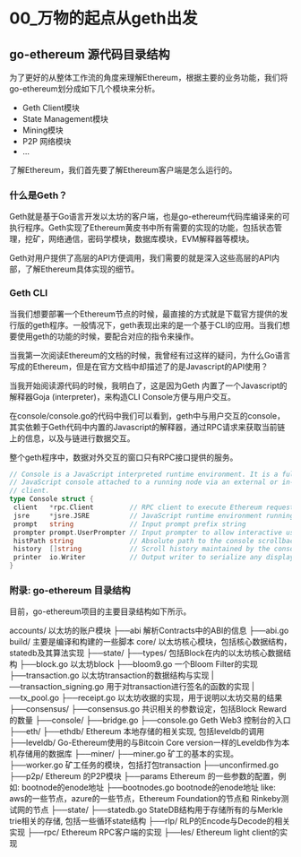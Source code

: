 # 00_万物的起点从geth出发

## go-ethereum 源代码目录结构

为了更好的从整体工作流的角度来理解Ethereum，根据主要的业务功能，我们将go-ethereum划分成如下几个模块来分析。

- Geth Client模块
- State Management模块
- Mining模块
- P2P 网络模块
- ...

了解Ethereum，我们首先要了解Ethereum客户端是怎么运行的。

 <!-- `geth console 2` -->

### 什么是Geth？

Geth就是基于Go语言开发以太坊的客户端，也是go-ethereum代码库编译来的可执行程序。Geth实现了Ethereum黄皮书中所有需要的实现的功能，包括状态管理，挖矿，网络通信，密码学模块，数据库模块，EVM解释器等模块。

Geth对用户提供了高层的API方便调用，我们需要的就是深入这些高层的API内部，了解Ethereum具体实现的细节。

### Geth CLI

当我们想要部署一个Ethereum节点的时候，最直接的方式就是下载官方提供的发行版的geth程序。一般情况下，geth表现出来的是一个基于CLI的应用。当我们想要使用geth的功能的时候，要配合对应的指令来操作。

当我第一次阅读Ethereum的文档的时候，我曾经有过这样的疑问，为什么Go语言写成的Ethereum，但是在官方文档中却描述了的是Javascript的API使用？

当我开始阅读源代码的时候，我明白了，这是因为Geth 内置了一个Javascript的解释器Goja (interpreter)，来构造CLI Console方便与用户交互。

在console/console.go的代码中我们可以看到，geth中与用户交互的console，其实依赖于Geth代码中内置的Javascript的解释器，通过RPC请求来获取当前链上的信息，以及与链进行数据交互。

整个geth程序中，数据对外交互的窗口只有RPC接口提供的服务。

```go
// Console is a JavaScript interpreted runtime environment. It is a fully fledged
// JavaScript console attached to a running node via an external or in-process RPC
// client.
type Console struct {
 client   *rpc.Client         // RPC client to execute Ethereum requests through
 jsre     *jsre.JSRE          // JavaScript runtime environment running the interpreter
 prompt   string              // Input prompt prefix string
 prompter prompt.UserPrompter // Input prompter to allow interactive user feedback
 histPath string              // Absolute path to the console scrollback history
 history  []string            // Scroll history maintained by the console
 printer  io.Writer           // Output writer to serialize any display strings to
}
```

<!-- /*Goja is an implementation of ECMAScript 5.1 in Pure GO*/ -->


### 附录: go-ethereum 目录结构

目前，go-ethereum项目的主要目录结构如下所示。

 accounts/  以太坊的账户模块
    ├──abi   解析Contracts中的ABI的信息
    ├──abi.go
 build/   主要是编译和构建的一些脚本
 core/   以太坊核心模块，包括核心数据结构，statedb及其算法实现
    ├──state/
    ├──types/  包括Block在内的以太坊核心数据结构
  ├──block.go  以太坊block
  ├──bloom9.go  一个Bloom Filter的实现
  ├──transaction.go 以太坊transaction的数据结构与实现
  |──transaction_signing.go 用于对transaction进行签名的函数的实现
  |──tx_pool.go
  ├──receipt.go  以太坊收据的实现，用于说明以太坊交易的结果
 ├──consensus/
  ├──consensus.go  共识相关的参数设定，包括Block Reward的数量
 ├──console/
  ├──bridge.go
  ├──console.go  Geth Web3 控制台的入口
 ├──eth/
 ├──ethdb/    Ethereum 本地存储的相关实现, 包括leveldb的调用
  ├──leveldb/   Go-Ethereum使用的与Bitcoin Core version一样的Leveldb作为本机存储用的数据库
 ├──miner/
  ├──miner.go   矿工的基本的实现。
  ├──worker.go  矿工任务的模块，包括打包transaction
  ├──unconfirmed.go
 ├──p2p/     Ethereum 的P2P模块
 ├──params    Ethereum 的一些参数的配置，例如: bootnode的enode地址
  ├──bootnodes.go  bootnode的enode地址 like: aws的一些节点，azure的一些节点，Ethereum Foundation的节点和      Rinkeby测试网的节点
 ├──state/
  ├──statedb.go  StateDB结构用于存储所有的与Merkle trie相关的存储, 包括一些循环state结构
 ├──rlp/     RLP的Encode与Decode的相关实现
 ├──rpc/     Ethereum RPC客户端的实现
 ├──les/     Ethereum light client的实现